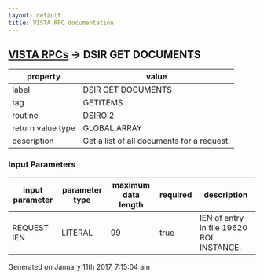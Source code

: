 ```yaml
---
layout: default
title: VISTA RPC documentation
---
```




## [VISTA RPCs](TableOfContent.md) &#8594; DSIR GET DOCUMENTS 

 property | value 
--- | --- 
 label | DSIR GET DOCUMENTS
 tag | GETITEMS
 routine | [DSIROI2](http://code.osehra.org/dox/Routine_DSIROI2_source.html)
 return value type | GLOBAL ARRAY
 description | Get a list of all documents for a request.

### Input Parameters

| input parameter | parameter type | maximum data length | required | description | 
| --- | --- | --- | --- | --- | 
| REQUEST IEN | LITERAL | 99 | true | IEN of entry in file 19620 ROI INSTANCE. | 




 Generated on January 11th 2017, 7:15:04 am